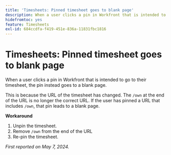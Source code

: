 ```yaml
---
title: 'Timesheets: Pinned timesheet goes to blank page'
description: When a user clicks a pin in Workfront that is intended to go to their timesheet, the pin instead goes to a blank page. A workaround is available.
hidefromtoc: yes
feature: Timesheets
exl-id: 684ccdfa-f419-451e-836a-11831fbc1816
---
```

# Timesheets: Pinned timesheet goes to blank page

<!--article live for workaround-->

When a user clicks a pin in Workfront that is intended to go to their timesheet, the pin instead goes to a blank page.

This is because the URL of the timesheet has changed. The `/own` at the end of the URL is no longer the correct URL. If the user has pinned a URL that includes `/own`, that pin leads to a blank page.

**Workaround**

1. Unpin the timesheet.
1. Remove `/own` from the end of the URL
1. Re-pin the timesheet.

_First reported on May 7, 2024._
